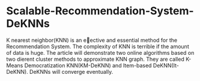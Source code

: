 # Scalable-Recommendation-System-DeKNNs
K nearest neighbor(KNN) is an eective and essential method for the Recommendation System. 
The complexity of KNN is terrible if the amount of data is huge.
The article will demonstrate two online algorithms based on two dierent cluster methods to approximate KNN graph. 
They are called K-Means Democratization KNN(KM-DeKNN) and Item-based DeKNN(It-DeKNN). DeKNNs will converge eventually.
